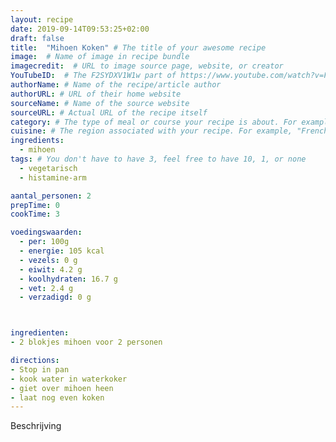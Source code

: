 ```yaml
---
layout: recipe
date: 2019-09-14T09:53:25+02:00
draft: false
title:  "Mihoen Koken" # The title of your awesome recipe
image:  # Name of image in recipe bundle
imagecredit:  # URL to image source page, website, or creator
YouTubeID:  # The F2SYDXV1W1w part of https://www.youtube.com/watch?v=F2SYDXV1W1w
authorName: # Name of the recipe/article author
authorURL: # URL of their home website
sourceName: # Name of the source website
sourceURL: # Actual URL of the recipe itself
category: # The type of meal or course your recipe is about. For example: "dinner", "entree", or "dessert".
cuisine: # The region associated with your recipe. For example, "French", Mediterranean", or "American".
ingredients:
  - mihoen
tags: # You don't have to have 3, feel free to have 10, 1, or none
  - vegetarisch
  - histamine-arm

aantal_personen: 2
prepTime: 0
cookTime: 3

voedingswaarden:
  - per: 100g
  - energie: 105 kcal
  - vezels: 0 g
  - eiwit: 4.2 g
  - koolhydraten: 16.7 g
  - vet: 2.4 g
  - verzadigd: 0 g



ingredienten:
- 2 blokjes mihoen voor 2 personen

directions:
- Stop in pan
- kook water in waterkoker
- giet over mihoen heen
- laat nog even koken
---
```


Beschrijving
